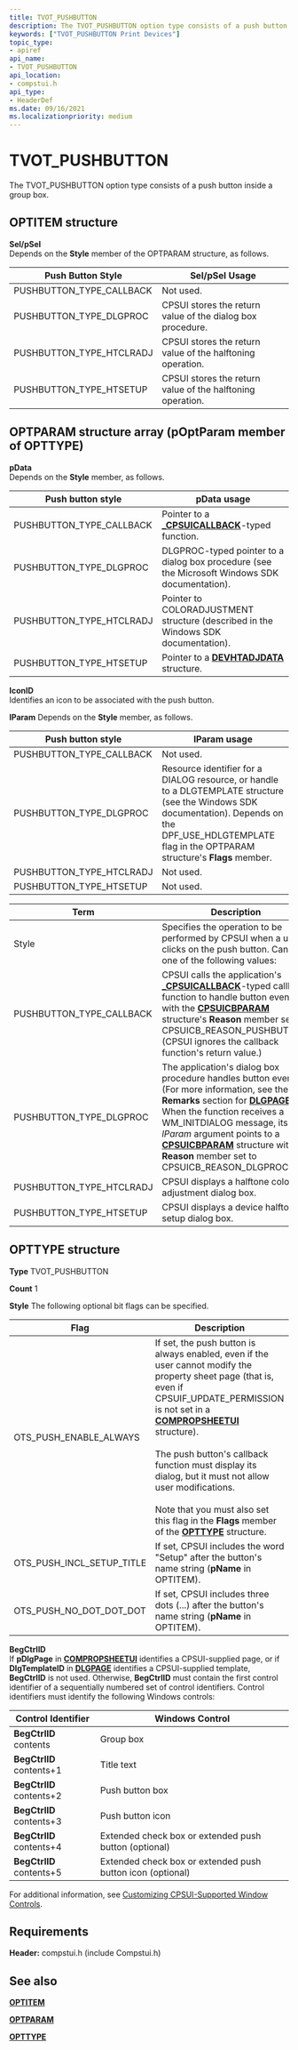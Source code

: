 ```yaml
---
title: TVOT_PUSHBUTTON
description: The TVOT_PUSHBUTTON option type consists of a push button inside a group box.
keywords: ["TVOT_PUSHBUTTON Print Devices"]
topic_type:
- apiref
api_name:
- TVOT_PUSHBUTTON
api_location:
- compstui.h
api_type:
- HeaderDef
ms.date: 09/16/2021
ms.localizationpriority: medium
---
```


# TVOT_PUSHBUTTON

The TVOT_PUSHBUTTON option type consists of a push button inside a group box.

## OPTITEM structure  

**Sel/pSel**  
Depends on the **Style** member of the OPTPARAM structure, as follows.

| Push Button Style | Sel/pSel Usage |
|--|--|
| PUSHBUTTON_TYPE_CALLBACK | Not used. |
| PUSHBUTTON_TYPE_DLGPROC | CPSUI stores the return value of the dialog box procedure. |
| PUSHBUTTON_TYPE_HTCLRADJ | CPSUI stores the return value of the halftoning operation. |
| PUSHBUTTON_TYPE_HTSETUP | CPSUI stores the return value of the halftoning operation. |

## OPTPARAM structure array (pOptParam member of OPTTYPE)

**pData**  
Depends on the **Style** member, as follows.

| Push button style | pData usage |
|--|--|
| PUSHBUTTON_TYPE_CALLBACK | Pointer to a [**_CPSUICALLBACK**](/windows-hardware/drivers/ddi/compstui/nc-compstui-_cpsuicallback)-typed function. |
| PUSHBUTTON_TYPE_DLGPROC | DLGPROC-typed pointer to a dialog box procedure (see the Microsoft Windows SDK documentation). |
| PUSHBUTTON_TYPE_HTCLRADJ | Pointer to COLORADJUSTMENT structure (described in the Windows SDK documentation). |
| PUSHBUTTON_TYPE_HTSETUP | Pointer to a [**DEVHTADJDATA**](/windows/win32/api/winddi/ns-winddi-devhtadjdata) structure. |

**IconID**  
Identifies an icon to be associated with the push button.

**lParam**
Depends on the **Style** member, as follows.

| Push button style | lParam usage |
|--|--|
| PUSHBUTTON_TYPE_CALLBACK | Not used. |
| PUSHBUTTON_TYPE_DLGPROC | Resource identifier for a DIALOG resource, or handle to a DLGTEMPLATE structure (see the Windows SDK documentation). Depends on the DPF_USE_HDLGTEMPLATE flag in the OPTPARAM structure's **Flags** member. |
| PUSHBUTTON_TYPE_HTCLRADJ | Not used. |
| PUSHBUTTON_TYPE_HTSETUP | Not used. |

| Term | Description |
|--|--|
| Style | Specifies the operation to be performed by CPSUI when a user clicks on the push button. Can be one of the following values: |
| PUSHBUTTON_TYPE_CALLBACK | CPSUI calls the application's [**_CPSUICALLBACK**](/windows-hardware/drivers/ddi/compstui/nc-compstui-_cpsuicallback)-typed callback function to handle button events, with the [**CPSUICBPARAM**](/windows-hardware/drivers/ddi/compstui/ns-compstui-_cpsuicbparam) structure's **Reason** member set to CPSUICB_REASON_PUSHBUTTON. (CPSUI ignores the callback function's return value.) |
| PUSHBUTTON_TYPE_DLGPROC | The application's dialog box procedure handles button events. (For more information, see the **Remarks** section for [**DLGPAGE**](/windows-hardware/drivers/ddi/compstui/ns-compstui-_dlgpage).) When the function receives a WM_INITDIALOG message, its *lParam* argument points to a [**CPSUICBPARAM**](/windows-hardware/drivers/ddi/compstui/ns-compstui-_cpsuicbparam) structure with the **Reason** member set to CPSUICB_REASON_DLGPROC. |
| PUSHBUTTON_TYPE_HTCLRADJ | CPSUI displays a halftone color adjustment dialog box. |
| PUSHBUTTON_TYPE_HTSETUP | CPSUI displays a device halftone setup dialog box. |

## OPTTYPE structure

**Type**
TVOT_PUSHBUTTON

**Count**
1

**Style**
The following optional bit flags can be specified.

| Flag | Description |
|--|--|
| OTS_PUSH_ENABLE_ALWAYS | If set, the push button is always enabled, even if the user cannot modify the property sheet page (that is, even if CPSUIF_UPDATE_PERMISSION is not set in a [**COMPROPSHEETUI**](/windows-hardware/drivers/ddi/compstui/ns-compstui-_compropsheetui) structure).<br><br>The push button's callback function must display its dialog, but it must not allow user modifications.<br><br>Note that you must also set this flag in the **Flags** member of the [**OPTTYPE**](/windows-hardware/drivers/ddi/compstui/ns-compstui-_opttype) structure. |
| OTS_PUSH_INCL_SETUP_TITLE | If set, CPSUI includes the word "Setup" after the button's name string (**pName** in OPTITEM). |
| OTS_PUSH_NO_DOT_DOT_DOT | If set, CPSUI includes three dots (...) after the button's name string (**pName** in OPTITEM). |

**BegCtrlID**  
If **pDlgPage** in [**COMPROPSHEETUI**](/windows-hardware/drivers/ddi/compstui/ns-compstui-_compropsheetui) identifies a CPSUI-supplied page, or if **DlgTemplateID** in [**DLGPAGE**](/windows-hardware/drivers/ddi/compstui/ns-compstui-_dlgpage) identifies a CPSUI-supplied template, **BegCtrlID** is not used. Otherwise, **BegCtrlID** must contain the first control identifier of a sequentially numbered set of control identifiers. Control identifiers must identify the following Windows controls:

| Control Identifier | Windows Control |
|--|--|
| **BegCtrlID** contents | Group box |
| **BegCtrlID** contents+1 | Title text |
| **BegCtrlID** contents+2 | Push button box |
| **BegCtrlID** contents+3 | Push button icon |
| **BegCtrlID** contents+4 | Extended check box or extended push button (optional) |
| **BegCtrlID** contents+5 | Extended check box or extended push button icon (optional) |

For additional information, see [Customizing CPSUI-Supported Window Controls](customizing-cpsui-supported-window-controls.md).

## Requirements

**Header:** compstui.h (include Compstui.h)

## See also

[**OPTITEM**](/windows-hardware/drivers/ddi/compstui/ns-compstui-_optitem)

[**OPTPARAM**](/windows-hardware/drivers/ddi/compstui/ns-compstui-_optparam)

[**OPTTYPE**](/windows-hardware/drivers/ddi/compstui/ns-compstui-_opttype)
